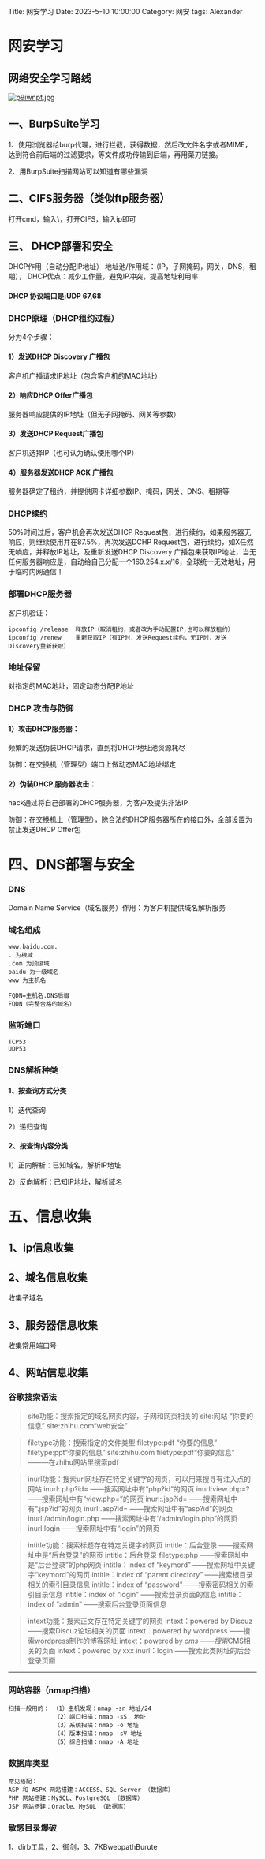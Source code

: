 Title: 网安学习
Date: 2023-5-10 10:00:00
Category: 网安
tags: Alexander

# 网安学习

## 网络安全学习路线

[![p9iwnpt.jpg](https://s1.ax1x.com/2023/04/18/p9iwnpt.jpg)](https://imgse.com/i/p9iwnpt)

## 一、BurpSuite学习

1、使用浏览器给burp代理，进行拦截，获得数据，然后改文件名字或者MIME，达到符合前后端的过滤要求，等文件成功传输到后端，再用菜刀链接。

2、用BurpSuite扫描网站可以知道有哪些漏洞

## 二、CIFS服务器（类似ftp服务器）

打开cmd，输入\\，打开CIFS，输入ip即可

## 三、 DHCP部署和安全

DHCP作用（自动分配IP地址）
地址池/作用域：（IP，子网掩码，网关，DNS，租期），
DHCP优点：减少工作量，避免IP冲突，提高地址利用率

#### DHCP 协议端口是:UDP 67,68

### DHCP原理（DHCP租约过程）

分为4个步骤：

#### 1）发送DHCP Discovery 广播包

客户机广播请求IP地址（包含客户机的MAC地址）

#### 2）响应DHCP Offer广播包

服务器响应提供的IP地址（但无子网掩码、网关等参数）

#### 3）发送DHCP Request广播包

客户机选择IP（也可认为确认使用哪个IP）

#### 4）服务器发送DHCP ACK 广播包

服务器确定了租约，并提供网卡详细参数IP、掩码，网关、DNS、租期等

### DHCP续约

50%时间过后，客户机会再次发送DHCP Request包，进行续约，如果服务器无响应，则继续使用并在87.5%，再次发送DCHP Request包，进行续约，如X任然无响应，并释放IP地址，及重新发送DHCP Discovery 广播包来获取IP地址，当无任何服务器响应是，自动给自己分配一个169.254.x.x/16，全球统一无效地址，用于临时内网通信！

### 部署DHCP服务器

客户机验证：

```
ipconfig /release  释放IP（取消租约，或者改为手动配置IP,也可以释放租约）
ipconfig /renew    重新获取IP（有IP时，发送Request续约，无IP时，发送Discovery重新获取）
```

### 地址保留

对指定的MAC地址，固定动态分配IP地址

### DHCP 攻击与防御

#### 1）攻击DHCP服务器：

频繁的发送伪装DHCP请求，直到将DHCP地址池资源耗尽

防御：在交换机（管理型）端口上做动态MAC地址绑定

#### 2）伪装DHCP 服务器攻击：

hack通过将自己部署的DHCP服务器，为客户及提供非法IP

防御：在交换机上（管理型），除合法的DHCP服务器所在的接口外，全部设置为禁止发送DHCP Offer包

# 四、DNS部署与安全

### DNS

Domain Name Service（域名服务）作用：为客户机提供域名解析服务

### 域名组成

```
www.baidu.com.
. 为根域
.com 为顶级域
baidu 为一级域名
www 为主机名
```

```
FQDN=主机名.DNS后缀
FQDN（完整合格的域名）
```

### 监听端口

```
TCP53
UDP53
```

### DNS解析种类

#### 1、按查询方式分类

1）迭代查询

2）递归查询

#### 2、按查询内容分类

1）正向解析：已知域名，解析IP地址

2）反向解析：已知IP地址，解析域名

# 五、信息收集

## 1、ip信息收集

## 2、域名信息收集

收集子域名

## 3、服务器信息收集

收集常用端口号

## 4、网站信息收集

### 谷歌搜索语法

> site功能：搜索指定的域名网页内容，子网和网页相关的
>    site:网站 “你要的信息”
>    site:zhihu.com“web安全”

> filetype功能：搜索指定的文件类型
>         filetype:pdf “你要的信息”
>         filetype:ppt“你要的信息”
>         site:zhihu.com filetype:pdf“你要的信息”    ———在zhihu网站里搜索pdf

> inurl功能：搜索url网址存在特定关键字的网页，可以用来搜寻有注入点的网站
>         inurl:.php?id=        ——搜索网址中有“php?id”的网页
>         inurl:view.php=?        ——搜索网址中有“view.php=”的网页
>         inurl:.jsp?id=        ——搜索网址中有“.jsp?id”的网页
>         inurl:.asp?id=        ——搜索网址中有“asp?id”的网页
>         inurl:/admin/login.php    ——搜索网址中有“/admin/login.php”的网页
>         inurl:login        ——搜索网址中有“login”的网页

> intitle功能：搜索标题存在特定关键字的网页
>         intitle：后台登录            ——搜索网址中是“后台登录”的网页
>         intitle：后台登录 filetype:php        ——搜索网址中是“后台登录”的php网页
>         intitle：index of “keymord”        ——搜索网址中关键字“keymord”的网页
>         intitle：index of “parent directory”    ——搜索根目录 相关的索引目录信息
>         intitle：index of “password”        ——搜索密码相关的索引目录信息
>         intitle：index of “login”        ——搜索登录页面的信息
>         intitle：index of “admin”        ——搜索后台登录页面信息

> intext功能：搜索正文存在特定关键字的网页
>         intext：powered by Discuz        ——搜索Discuz论坛相关的页面
>         intext：powered by wordpress    ——搜索wordpress制作的博客网址
>         intext：powered by *cms        ——搜索*CMS相关的页面
>         intext：powered by xxx inurl：login    ——搜索此类网址的后台登录页面

------

### 网站容器（nmap扫描）

```
扫描一般用的： （1）主机发现：nmap -sn 地址/24
             （2）端口扫描：nmap -sS  地址
             （3）系统扫描：nmap -o 地址
             （4）版本扫描：nmap -sV 地址
             （5）综合扫描：nmap -A 地址
```

### 数据库类型

```
常见搭配：
ASP 和 ASPX 网站搭建：ACCESS、SQL Server （数据库）
PHP 网站搭建：MySQL、PostgreSQL （数据库）
JSP 网站搭建：Oracle、MySQL （数据库）
```

### 敏感目录爆破

1、dirb工具，2、御剑，3、7KBwebpathBurute